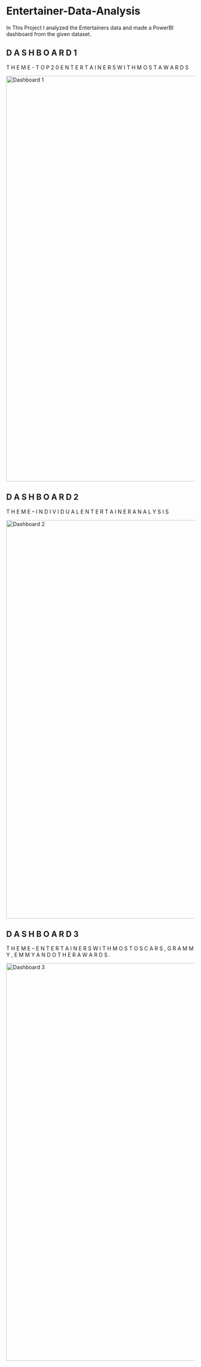 # Entertainer-Data-Analysis
In This Project I analyzed the Entertainers data and made a PowerBI dashboard from the given dataset.

## D A S H B O A R D 1
T H E M E - T O P 2 0 E N T E R T A I N E R S W I T H M O S T A W A R D S

<img width="1082" alt="Dashboard 1" src="https://user-images.githubusercontent.com/71639295/183278466-ecba24b6-624b-4352-b8bf-fc3d062be2b7.png">


## D A S H B O A R D 2
T H E M E – I N D I V I D U A L E N T E R T A I N E R A N A L Y S I S

<img width="1063" alt="Dashboard 2" src="https://user-images.githubusercontent.com/71639295/183278483-bbaa76d3-9bf9-4084-aa52-952a10836685.png">

## D A S H B O A R D 3
T H E M E – E N T E R T A I N E R S W I T H M O S T O S C A R S , G R A M M Y , E M M Y A N D O T H E R A W A R D S .

<img width="1061" alt="Dashboard 3" src="https://user-images.githubusercontent.com/71639295/183278510-964968ef-c402-470b-8b98-80388dfbaa0d.png">
